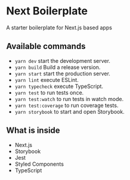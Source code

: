 # Next Boilerplate

A starter boilerplate for Next.js based apps

## Available commands

- `yarn dev` start the development server.
- `yarn build` Build a release version.
- `yarn start` start the production server.
- `yarn lint` execute ESLint.
- `yarn typecheck` execute TypeScript.
- `yarn test` to run tests once.
- `yarn test:watch` to run tests in watch mode.
- `yarn test:coverage` to run coverage tests.
- `yarn storybook` to start and open Storybook.

## What is inside

- Next.js
- Storybook
- Jest
- Styled Components
- TypeScript
